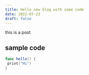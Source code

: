 ```yaml
---
title: Hello new blog with some code
date: 2022-07-23
draft: false
---
```


this is a post

## sample code
```swift
func hello() {
 print("Hi")
}
```

